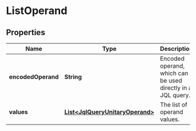 # ListOperand

## Properties
Name | Type | Description | Notes
------------ | ------------- | ------------- | -------------
**encodedOperand** | **String** | Encoded operand, which can be used directly in a JQL query. |  [optional]
**values** | [**List&lt;JqlQueryUnitaryOperand&gt;**](JqlQueryUnitaryOperand.md) | The list of operand values. | 
